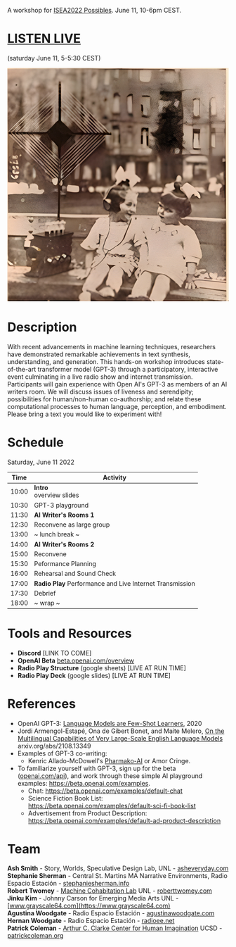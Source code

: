 <!--
<img src="https://ichef.bbci.co.uk/images/ic/1344xn/p07br2kd.jpg">

From [_The Strange Survival of Radio Drama_](https://www.bbc.com/historyofthebbc/100-voices/radio-reinvented/the-strange-survival-of-radio-drama/), BBC 100.
-->

A workshop for [ISEA2022 Possibles](https://isea2022.isea-international.org/). June 11, 10-6pm CEST.

<a href="https://s3.radio.co/s70d0dcdd7/listen" target="_blank"><h1>LISTEN LIVE</h1></a> (saturday June 11, 5-5:30 CEST)

![Image](images/barca_girls_out.jpg)

# Description

With recent advancements in machine learning techniques, researchers have demonstrated remarkable achievements in text synthesis, understanding, and generation. This hands-on workshop introduces state-of-the-art transformer model (GPT-3) through a participatory, interactive event culminating in a live radio show and internet transmission. Participants will gain experience with Open AI's GPT-3 as members of an AI writers room. We will discuss issues of liveness and serendipity; possibilities for human/non-human co-authorship; and relate these computational processes to human language, perception, and embodiment. Please bring a text you would like to experiment with!

# Schedule

Saturday, June 11 2022

|    Time    | Activity |
|------------|----|
| 10:00	| __Intro__ <br>overview slides
| 10:30	| GPT-3 playground |
| 11:30	| __AI Writer's Rooms 1__ |
| 12:30 | Reconvene as large group |
| 13:00	| ~ lunch break ~ |
| 14:00	| __AI Writer's Rooms 2__ | 
| 15:00 | Reconvene |
| 15:30 | Peformance Planning | 
| 16:00 | Rehearsal and Sound Check | 
| 17:00 | __Radio Play__ Performance and Live Internet Transmission | 
| 17:30 | Debrief |
| 18:00 | ~ wrap ~ |

# Tools and Resources
- __Discord__ [LINK TO COME]
- __OpenAI Beta__ [beta.openai.com/overview](https://beta.openai.com/overview)
- __Radio Play Structure__ (google sheets) [LIVE AT RUN TIME]
- __Radio Play Deck__ (google slides) [LIVE AT RUN TIME]

<!--
Click on the links below to open the corresponding notebooks in google colab. You can only run one at a time.

1. BigGAN - [BigGAN_handson.ipynb](https://colab.research.google.com/github/roberttwomey/machine-imagination-workshop/blob/main/BigGAN_handson.ipynb)
2. Text to Image Generation with BigGAN and CLIP - [text_to_image_BiGGAN_CLIP.ipynb](https://colab.research.google.com/github/roberttwomey/machine-imagination-workshop/blob/main/text_to_image_BigGAN_CLIP.ipynb)
3. Generate latent interpolations - [generate_from_stored.ipynb](https://colab.research.google.com/github/roberttwomey/machine-imagination-workshop/blob/main/generate_from_stored.ipynb)
4. Batch process textual prompts - text_to_image_batch.ipynb (not yet implemented on colab)
1. Links and things
2. To come here..
 -->
 
<!-- 
# Background
## Neural Networks and Text Generation

__Feed Forward Neural Net__

<img width="600" alt="mnist digit classifier network" src="https://user-images.githubusercontent.com/1598545/118535575-7b828880-b6ff-11eb-9fd8-40486111e3d8.png">

Neural Networks, or Artificial Neural Networks (ANNs) are networks (graphs) composed of nodes and edges, loosely modelled on the architecture of biological brain. They are generally composed of distinct layers of neurons, where outputs from one feed inputs of another. Broadly, each node resembles a neuron, accepting inputs from a number of other nodes, and defined with its own activiation function, bias, and forward connections. There are many variations on this basic architecture. Above we see a very simple fully connected, feed forward network that takes as an input 28 x 28 pixel grayscale images (784 input signals), and produces a 0-10 digit classifier on the output. Neural networks are used for many generative and predictive tasks across sound, image, text, etc.
-->

<!--
__Recurrent Neural Networks__

[TK]

__LSTMs and GRUs__

[TK]

__Transformers__

[TK]

__GPT-3__

[TK]

-->

<!--__Generative Adversarial Networks (GANs)__

<img width="600" alt="GAN diagram with generator and discriminator" src="https://user-images.githubusercontent.com/1598545/118531573-d5348400-b6fa-11eb-8f53-a324929ef48c.png">

A Generative Adversarial Network (GAN) is a kind of generative model. The basic idea is to set up a game between two players (game theory). The Generator creates samples that resemble the input dataset. The Discriminator evaluates samples to determine if they are real or fake (binary classifier). We can think of the generator as being like a counterfeiter, trying to make fake money, and the discriminator as being like police, trying to allow legitimate money and catch counterfeit money. To succeed in this game, the counterfeiter must learn to make money that is indistinguishable from genuine money, and the generator network must learn to create samples that are drawn from the same distribution as the training data. (adversarial) Both networks are trained simultaneously.

Ian Goodfellow introduced the architecture in __Generative Adversarial Nets__, Goodfellow et. al (2014) https://arxiv.org/pdf/1406.2661.pdf

__BigGAN__

<img width="600" alt="samples from BigGAN" src="https://user-images.githubusercontent.com/1598545/118533146-8daef780-b6fc-11eb-8f4a-91b205fb65b5.png">

BigGAN (2018) set a standard for high resolution, high fidelity image synthesis in 2018. It contained four times as many parameters and eight times the batch size of previous models, and synthesized a state of the art 512 x 512 pixel image across [1000 different classes](https://gist.githubusercontent.com/yrevar/942d3a0ac09ec9e5eb3a/raw/238f720ff059c1f82f368259d1ca4ffa5dd8f9f5/imagenet1000_clsidx_to_labels.txt) from [Imagenet](https://www.image-net.org/). It was also prohibitively expensive to train! Thankfully Google/Google Brain has released a number of pretrained models for us to explore. Read the paper here https://arxiv.org/abs/1809.11096.

__CLIP__

<img width="600" alt="CLIP diagram" src="https://user-images.githubusercontent.com/1598545/118530808-ee890080-b6f9-11eb-8a49-1e1e73097792.png">

CLIP (Contrastive Language-Image Pre-Training) is a neural network trained on a variety of (image, text) pairs. It can be instructed in natural language to predict the most relevant text snippet, given an image, without directly optimizing for the task, similarly to the zero-shot capabilities of GPT-2 and 3. We found CLIP matches the performance of the original ResNet50 on ImageNet “zero-shot” without using any of the original 1.28M labeled examples, overcoming several major challenges in computer vision. 

CLIP pre-trains an image encoder and a text encoder to predict which images were paired with which texts in our dataset. We then use this behavior to turn CLIP into a zero-shot classifier. We convert all of a dataset’s classes into captions such as “a photo of a dog” and predict the class of the caption CLIP estimates best pairs with a given image. 

CLIP learns from unfiltered, highly varied, and highly noisy data ... text–image pairs that are already publicly available on the internet. See details on the [CLIP Model Card](https://github.com/openai/CLIP/blob/main/model-card.md#data)

To learn more about CLIP, try the Interacting with CLIP colab: https://colab.research.google.com/github/openai/clip/blob/master/notebooks/Interacting_with_CLIP.ipynb)

(from https://github.com/openai/CLIP) 
-->

# References
- OpenAI GPT-3: [Language Models are Few-Shot Learners](https://arxiv.org/abs/2005.14165), 2020
- Jordi Armengol-Estapé, Ona de Gibert Bonet, and Maite Melero, [On the Multilingual Capabilities of Very Large-Scale English Language
Models](https://arxiv.org/pdf/2108.13349.pdf) arxiv.org/abs/2108.13349
- Examples of GPT-3 co-writing: 
  - Kenric Allado-McDowell's [Pharmako-AI](https://ignota.org/products/pharmako-ai) or Amor Cringe.
- To familiarize yourself with GPT-3, sign up for the beta ([openai.com/api](https://openai.com/api)), and work through these simple AI playground examples: https://beta.openai.com/examples.
  - Chat: https://beta.openai.com/examples/default-chat
  - Science Fiction Book List: https://beta.openai.com/examples/default-sci-fi-book-list
  - Advertisement from Product Description: https://beta.openai.com/examples/default-ad-product-description

<!--
- Google Deep Mind BigGAN, [Large Scale GAN Training for High Fidelity Natural Image Synthesis](https://deepmind.com/research/publications/large-scale-gan-training-high-fidelity-natural-image-synthesis), 2018
  - see the BigGAN hands-on notebook above to get a sense for image generation with BigGAN, noise vectors, truncation, and latent interpolation. 
- NVIDIA StyleGAN2, [A Style-Based Generator Architecture for Generative Adversarial Networks](https://arxiv.org/abs/1812.04948), 2019
  - see for example [https://thispersondoesnotexist.com/](https://thispersondoesnotexist.com/), a photorealistic face generator with StyleGAN2
- OpenAI [CLIP: Connecting Text and Image](https://openai.com/blog/clip/), 2021
- OpenAI [DALL-E: Creating Images from Text](https://openai.com/blog/dall-e/), 2021
  - the interactive examples on this page will give you a sense of the kind of technique we will explore during the workshop.
- Good [list of CLIP-related to text-to-image notebooks on Reddit r/MachineLearning](https://www.reddit.com/r/MachineLearning/comments/ldc6oc/p_list_of_sitesprogramsprojects_that_use_openais/)
-->

# Team

**Ash Smith** - Story, Worlds, Speculative Design Lab, UNL - [asheveryday.com](https://asheveryday.com/)<br>
**Stephanie Sherman** - Central St. Martins MA Narrative Environments, Radio Espacio Estación - [stephaniesherman.info](https://stephaniesherman.info/)<br>
**Robert Twomey** - [Machine Cohabitation Lab](http://cohab-lab.net) UNL - [roberttwomey.com](https://roberttwomey.com)<br>
**Jinku Kim** - Johnny Carson for Emerging Media Arts UNL - [www.grayscale64.com](https://www.grayscale64.com)<br>
**Agustina Woodgate** -  Radio Espacio Estación - [agustinawoodgate.com](https://agustinawoodgate.com)<br>
**Hernan Woodgate** - Radio Espacio Estación - [radioee.net](http://radioee.net)<br>
**Patrick Coleman** - [Arthur C. Clarke Center for Human Imagination](imagination.ucsd.edu) UCSD - [patrickcoleman.org](https://www.patrickcoleman.org/)<br>

<!--

# Images

![Image](images/ai_orson_wells_4k.jpg)

_left: Orson Welles shown in rehearsal directing his Mercury Theatre of the Air troupe. 1938, right: Rehearsing in Latent Space_

![Image](images/barca_girls_out_4k.jpg)

_left: Two children listen to radio, from cover of Radio Barcelona magazine, 1925 ([source](http://radioassociacio.cat/history/)), right: Two children listen to radio in latent space_

![Image](images/ai_portable_radio_out.jpg)

![Image](images/ai_radio_bunker_out.jpg)

<img src="https://www.alaskapublic.org/wp-content/uploads/2015/09/1238M_Orsonwithcast_PF_1938-900x643.jpg">

Orson Welles shown in rehearsal directing his Mercury Theatre of the Air troupe. 1938 (Photo Courtesy of Photofest, Inc.) [source](https://www.alaskapublic.org/2015/10/23/war-of-the-worlds/)
-->
